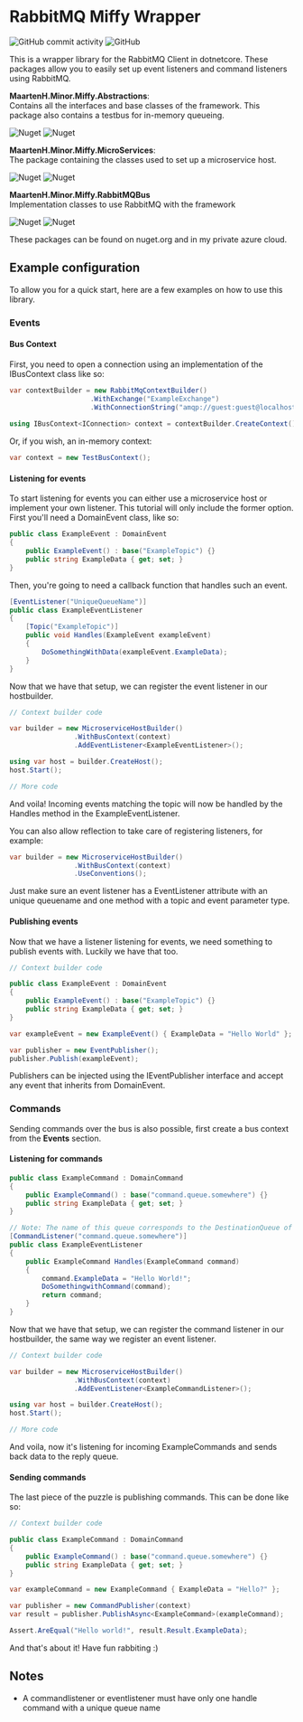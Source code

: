 # RabbitMQ Miffy Wrapper

![GitHub commit activity](https://img.shields.io/github/commit-activity/m/survivorbat/rabbitmq-miffy-wrapper)
![GitHub](https://img.shields.io/github/license/survivorbat/rabbitmq-miffy-wrapper)

This is a wrapper library for the RabbitMQ Client in dotnetcore.
These packages allow you to easily set up event listeners and command listeners using RabbitMQ.

**MaartenH.Minor.Miffy.Abstractions**:  
Contains all the interfaces and base classes of the framework.
This package also contains a testbus for in-memory queueing.

![Nuget](https://img.shields.io/nuget/v/MaartenH.Minor.Miffy.Abstractions)
![Nuget](https://img.shields.io/nuget/dt/MaartenH.Minor.Miffy.Abstractions)

**MaartenH.Minor.Miffy.MicroServices**:  
The package containing the classes used to set up a microservice host.

![Nuget](https://img.shields.io/nuget/v/MaartenH.Minor.Miffy.Microservices)
![Nuget](https://img.shields.io/nuget/dt/MaartenH.Minor.Miffy.MicroServices)

**MaartenH.Minor.Miffy.RabbitMQBus**  
Implementation classes to use RabbitMQ with the framework

![Nuget](https://img.shields.io/nuget/v/MaartenH.Minor.Miffy.RabbitMQBus)
![Nuget](https://img.shields.io/nuget/dt/MaartenH.Minor.Miffy.RabbitMQBus)

These packages can be found on nuget.org and in my private azure cloud.

## Example configuration

To allow you for a quick start, here are a few examples on how to use this library.

### Events

#### Bus Context
First, you need to open a connection using an implementation of the IBusContext<IConnection> class like so:
```c#
var contextBuilder = new RabbitMqContextBuilder()
                    .WithExchange("ExampleExchange")
                    .WithConnectionString("amqp://guest:guest@localhost");  
            
using IBusContext<IConnection> context = contextBuilder.CreateContext();
```

Or, if you wish, an in-memory context:
```c#
var context = new TestBusContext();
```

#### Listening for events

To start listening for events you can either use a microservice host or implement your own listener.
This tutorial will only include the former option. First you'll need a DomainEvent class, like so:

```c#
public class ExampleEvent : DomainEvent 
{
    public ExampleEvent() : base("ExampleTopic") {}
    public string ExampleData { get; set; }
}
```

Then, you're going to need a callback function that handles such an event.

```c#
[EventListener("UniqueQueueName")]
public class ExampleEventListener 
{
    [Topic("ExampleTopic")]
    public void Handles(ExampleEvent exampleEvent) 
    {
        DoSomethingWithData(exampleEvent.ExampleData);
    }
}
```

Now that we have that setup, we can register the event listener in our hostbuilder.

```c#
// Context builder code

var builder = new MicroserviceHostBuilder()
                .WithBusContext(context)
                .AddEventListener<ExampleEventListener>();

using var host = builder.CreateHost();
host.Start();

// More code
```

And voila! Incoming events matching the topic will now be handled by the Handles method in the ExampleEventListener.

You can also allow reflection to take care of registering listeners, for example:
```c#
var builder = new MicroserviceHostBuilder()
                .WithBusContext(context)
                .UseConventions();
```

Just make sure an event listener has a EventListener attribute with an unique queuename and one method with a topic
and event parameter type.

#### Publishing events

Now that we have a listener listening for events, we need something to publish events with. Luckily we have that too.

```c#
// Context builder code

public class ExampleEvent : DomainEvent 
{
    public ExampleEvent() : base("ExampleTopic") {}
    public string ExampleData { get; set; }
}

var exampleEvent = new ExampleEvent() { ExampleData = "Hello World" };

var publisher = new EventPublisher();
publisher.Publish(exampleEvent);
```

Publishers can be injected using the IEventPublisher interface and accept any event that inherits from DomainEvent.

### Commands

Sending commands over the bus is also possible, first create a bus context from the **Events** section.

#### Listening for commands

```c#
public class ExampleCommand : DomainCommand 
{
    public ExampleCommand() : base("command.queue.somewhere") {}
    public string ExampleData { get; set; }
}
```

```c#
// Note: The name of this queue corresponds to the DestinationQueue of the ExampleCommand
[CommandListener("command.queue.somewhere")]
public class ExampleEventListener 
{
    public ExampleCommand Handles(ExampleCommand command) 
    {
        command.ExampleData = "Hello World!";
        DoSomethingwithCommand(command);
        return command;
    }
}
```

Now that we have that setup, we can register the command listener in our hostbuilder, the same way we register an event listener.

```c#
// Context builder code

var builder = new MicroserviceHostBuilder()
                .WithBusContext(context)
                .AddEventListener<ExampleCommandListener>();

using var host = builder.CreateHost();
host.Start();

// More code
```

And voila, now it's listening for incoming ExampleCommands and sends back data to the reply queue.

#### Sending commands

The last piece of the puzzle is publishing commands. This can be done like so:

```c#
// Context builder code

public class ExampleCommand : DomainCommand 
{
    public ExampleCommand() : base("command.queue.somewhere") {}
    public string ExampleData { get; set; }
}

var exampleCommand = new ExampleCommand { ExampleData = "Hello?" };

var publisher = new CommandPublisher(context)
var result = publisher.PublishAsync<ExampleCommand>(exampleCommand);

Assert.AreEqual("Hello world!", result.Result.ExampleData);
```

And that's about it! Have fun rabbiting :)

## Notes
- A commandlistener or eventlistener must have only one handle command with a unique queue name
